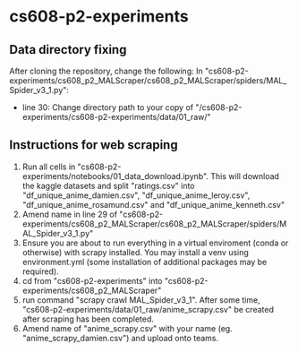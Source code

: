 ﻿# cs608-p2-experiments
## Data directory fixing
After cloning the repository, change the following:
In "cs608-p2-experiments/cs608_p2_MALScraper/cs608_p2_MALScraper/spiders/MAL_Spider_v3_1.py":
- line 30: Change directory path to your copy of "<yourpathhere>/cs608-p2-experiments/cs608-p2-experiments/data/01_raw/"

## Instructions for web scraping
1. Run all cells in "cs608-p2-experiments/notebooks/01_data_download.ipynb". This will download the kaggle datasets and split "ratings.csv" into "df_unique_anime_damien.csv", "df_unique_anime_leroy.csv", "df_unique_anime_rosamund.csv" and "df_unique_anime_kenneth.csv"
2. Amend name in line 29 of "cs608-p2-experiments/cs608_p2_MALScraper/cs608_p2_MALScraper/spiders/MAL_Spider_v3_1.py"
3. Ensure you are about to run everything in a virtual enviroment (conda or otherwise) with scrapy installed. You may install a venv using environment.yml (some installation of additional packages may be required).
4. cd from "cs608-p2-experiments" into "cs608-p2-experiments/cs608_p2_MALScraper"
5. run command "scrapy crawl MAL_Spider_v3_1". After some time, "cs608-p2-experiments/data/01_raw/anime_scrapy.csv" be created after scraping has been completed.
6. Amend name of "anime_scrapy.csv" with your name (eg. "anime_scrapy_damien.csv") and upload onto teams.
